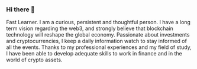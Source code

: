 ### Hi there 👋

Fast Learner. I am a curious, persistent and thoughtful person. 
I have a long term vision regarding the web3, and strongly believe that blockchain technology will reshape the global economy. 
Passionate about investments and cryptocurrencies, I keep a daily information watch to stay informed of all the events. 
Thanks to my professional experiences and my field of study, I have been able to develop adequate skills to work in finance and in the world of crypto assets.

